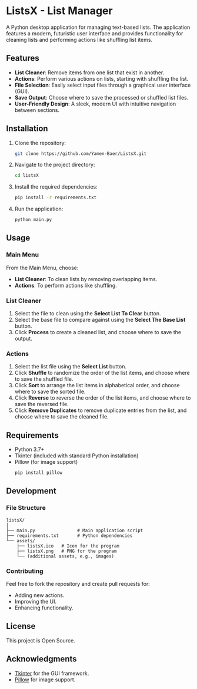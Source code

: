 # ListsX - List Manager

A Python desktop application for managing text-based lists. The application features a modern, futuristic user interface and provides functionality for cleaning lists and performing actions like shuffling list items. 

## Features

- **List Cleaner**: Remove items from one list that exist in another.
- **Actions**: Perform various actions on lists, starting with shuffling the list.
- **File Selection**: Easily select input files through a graphical user interface (GUI).
- **Save Output**: Choose where to save the processed or shuffled list files.
- **User-Friendly Design**: A sleek, modern UI with intuitive navigation between sections.

## Installation

1. Clone the repository:
    ```bash
    git clone https://github.com/Yamen-Baer/ListsX.git
    ```
2. Navigate to the project directory:
    ```bash
    cd listsX
    ```
3. Install the required dependencies:
    ```bash
    pip install -r requirements.txt
    ```

4. Run the application:
    ```bash
    python main.py
    ```

## Usage

### Main Menu
From the Main Menu, choose:
- **List Cleaner**: To clean lists by removing overlapping items.
- **Actions**: To perform actions like shuffling.

### List Cleaner
1. Select the file to clean using the **Select List To Clear** button.
2. Select the base file to compare against using the **Select The Base List** button.
3. Click **Process** to create a cleaned list, and choose where to save the output.

### Actions
1. Select the list file using the **Select List** button.
2. Click **Shuffle** to randomize the order of the list items, and choose where to save the shuffled file.
3. Click **Sort** to arrange the list items in alphabetical order, and choose where to save the sorted file.
4. Click **Reverse** to reverse the order of the list items, and choose where to save the reversed file.
5. Click **Remove Duplicates** to remove duplicate entries from the list, and choose where to save the cleaned file.

## Requirements

- Python 3.7+
- Tkinter (included with standard Python installation)
- Pillow (for image support)
    ```bash
    pip install pillow
    ```

## Development

### File Structure
```
listsX/
│
├── main.py                # Main application script
├── requirements.txt       # Python dependencies
└── assets/
    ├── listsX.ico   # Icon for the program
    ├── listsX.png   # PNG for the program
    └── (additional assets, e.g., images)
```

### Contributing
Feel free to fork the repository and create pull requests for:
- Adding new actions.
- Improving the UI.
- Enhancing functionality.

## License

This project is Open Source.

## Acknowledgments

- [Tkinter](https://docs.python.org/3/library/tkinter.html) for the GUI framework.
- [Pillow](https://python-pillow.org/) for image support.
